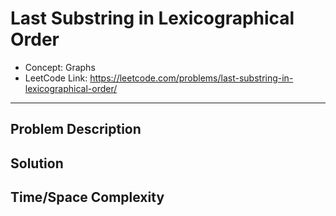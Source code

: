 # Last Substring in Lexicographical Order

- Concept: Graphs
- LeetCode Link: https://leetcode.com/problems/last-substring-in-lexicographical-order/

---

## Problem Description

## Solution

## Time/Space Complexity

